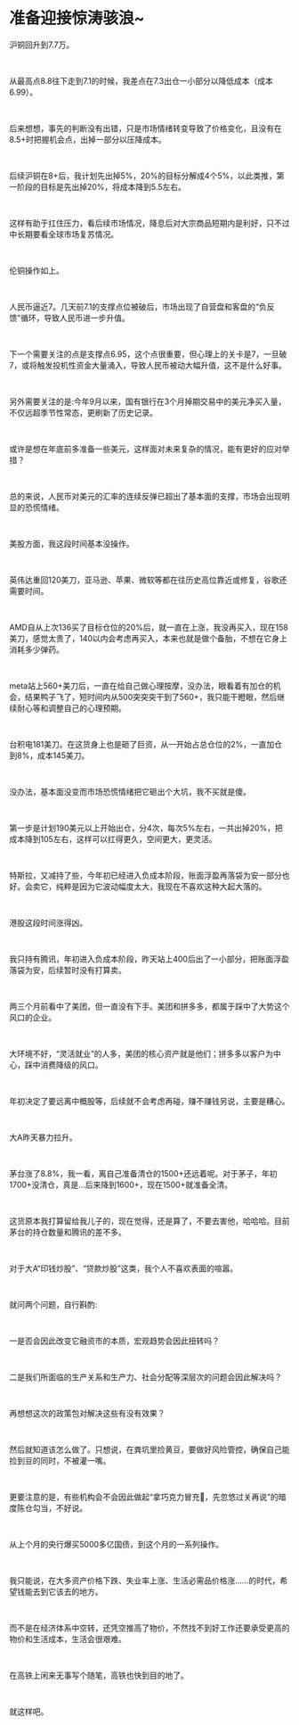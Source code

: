 # 准备迎接惊涛骇浪~

<p style="visibility: visible;">沪铜回升到7.7万。</p><p style="visibility: visible;"><br style="visibility: visible;"></p><p style="visibility: visible;">从最高点8.8往下走到7.1的时候，我差点在7.3出仓一小部分以降低成本（成本6.99）。</p><p style="visibility: visible;"><br style="visibility: visible;"></p><p style="visibility: visible;">后来想想，事先的判断没有出错，只是市场情绪转变导致了价格变化，且没有在8.5+时把握机会点，出掉一部分以压降成本。</p><p style="visibility: visible;"><br style="visibility: visible;"></p><p style="visibility: visible;">后续沪铜在8+后，我计划先出掉5%，20%的目标分解成4个5%，以此类推，第一阶段的目标是先出掉20%，将成本降到5.5左右。</p><p style="visibility: visible;"><br style="visibility: visible;"></p><p style="visibility: visible;">这样有助于扛住压力，看后续市场情况，降息后对大宗商品短期内是利好，只不过中长期要看全球市场复苏情况。</p><p style="visibility: visible;"><br style="visibility: visible;"></p><p style="visibility: visible;">伦铜操作如上。</p><p style="visibility: visible;"><br style="visibility: visible;"></p><p style="visibility: visible;">人民币逼近7。几天前7.1的支撑点位被破后，市场出现了自营盘和客盘的“负反馈”循环，导致人民币进一步升值。</p><p style="visibility: visible;"><br style="visibility: visible;"></p><p style="visibility: visible;">下一个需要关注的点是支撑点6.95，这个点很重要，但心理上的关卡是7，一旦破7，或将触发投机性资金大量涌入，导致人民币被动大幅升值，这不是什么好事。</p><p style="visibility: visible;"><br style="visibility: visible;"></p><p style="visibility: visible;">另外需要关注的是:今年9月以来，国有银行在3个月掉期交易中的美元净买入量，不仅远超季节性常态，更刷新了历史记录。</p><p style="visibility: visible;"><br style="visibility: visible;"></p><p style="visibility: visible;">或许是想在年底前多准备一些美元，这样面对未来复杂的情况，能有更好的应对举措？</p><p style="visibility: visible;"><br style="visibility: visible;"></p><p style="visibility: visible;">总的来说，人民币对美元的汇率的连续反弹已超出了基本面的支撑，市场会出现明显的恐慌情绪。</p><p style="visibility: visible;"><br style="visibility: visible;"></p><p style="visibility: visible;">美股方面，我这段时间基本没操作。</p><p style="visibility: visible;"><br style="visibility: visible;"></p><p style="visibility: visible;">英伟达重回120美刀，亚马逊、苹果、微软等都在往历史高位靠近或修复，谷歌还需要时间。</p><p style="visibility: visible;"><br style="visibility: visible;"></p><p style="visibility: visible;">AMD自从上次136买了目标仓位的20%后，就一直在上涨，我没再买入，现在158美刀，感觉太贵了，140以内会考虑再买入，本来也就是做个备胎，不想在它身上消耗多少弹药。</p><p style="visibility: visible;"><br style="visibility: visible;"></p><p style="visibility: visible;">meta站上560+美刀后，一直在给自己做心理按摩，没办法，眼看着有加仓的机会，结果鸭子飞了，短时间内从500突突突干到了560+，我只能干瞪眼，然后继续耐心等和调整自己的心理预期。</p><p><br></p><p>台积电181美刀。在这货身上也是砸了巨资，从一开始占总仓位的2%，一直加仓到8%，成本145美刀。</p><p><br></p><p>没办法，基本面没变而市场恐慌情绪把它砸出个大坑，我不买就是傻。</p><p><br></p><p>第一步是计划190美元以上开始出仓，分4次，每次5%左右，一共出掉20%，把成本降到105左右，这样可以扛得更久，空间更大，更灵活。</p><p><br></p><p>特斯拉，又减持了些，今年初已经进入负成本阶段，账面浮盈再落袋为安一部分也好。会卖它，纯粹是因为它波动幅度太大，我现在不喜欢这种大起大落的。</p><p><br></p><p>港股这段时间涨得凶。</p><p><br></p><p>我只持有腾讯，年初进入负成本阶段，昨天站上400后出了一小部分，把账面浮盈落袋为安，后续暂时没有打算卖。</p><p><br></p><p>两三个月前看中了美团，但一直没有下手。美团和拼多多，都属于踩中了大势这个风口的企业。</p><p><br></p><p>大环境不好，“灵活就业”的人多，美团的核心资产就是他们；拼多多以客户为中心，踩中消费降级的风口。</p><p><br></p><p>年初决定了要远离中概股等，后续就不会考虑再碰，赚不赚钱另说，主要是糟心。</p><p><br></p><p>大A昨天暴力拉升。</p><p><br></p><p>茅台涨了8.8%，我一看，离自己准备清仓的1500+还远着呢。对于茅子，年初1700+没清仓，真是…后来降到1600+，现在1500+就准备全清。</p><p><br></p><p>这货原本我打算留给我儿子的，现在觉得，还是算了，不要去害他，哈哈哈。目前茅台的持仓数量和腾讯的差不多。</p><p><br></p><p>对于大A“印钱炒股”、“贷款炒股”这类，我个人不喜欢表面的喧嚣。</p><p><br></p><p>就问两个问题，自行斟酌:</p><p><br></p><p>一是否会因此改变它融资市的本质，宏观趋势会因此扭转吗？</p><p><br></p><p>二是我们所面临的生产关系和生产力、社会分配等深层次的问题会因此解决吗？</p><p><br></p><p>再想想这次的政策包对解决这些有没有效果？</p><p><br></p><p>然后就知道该怎么做了。只想说，在粪坑里捡黄豆，要做好风险管控，确保自己能捡到豆的同时，不被灌一嘴。</p><p><br></p><p>更要注意的是，有些机构会不会因此做起“拿巧克力冒充💩，先忽悠过关再说”的暗度陈仓勾当，不好说。</p><p><br></p><p>从上个月的央行爆买5000多亿国债，到这个月的一系列操作。</p><p><br></p><p>我只能说，在大多资产价格下跌、失业率上涨、生活必需品价格涨……的时代，希望钱能去到它该去的地方。</p><p><br></p><p>而不是在经济体系中空转，还凭空推高了物价，不然找不到好工作还要承受更高的物价和生活成本，生活会很艰难。</p><p><br></p><p>在高铁上闲来无事写个随笔，高铁也快到目的地了。</p><p><br></p><p>就这样吧。</p><p style="display: none;"><mp-style-type data-value="10000"></mp-style-type></p>